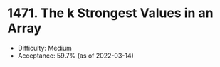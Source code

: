 # 1471. The k Strongest Values in an Array
- Difficulty: Medium
- Acceptance: 59.7% (as of 2022-03-14)
